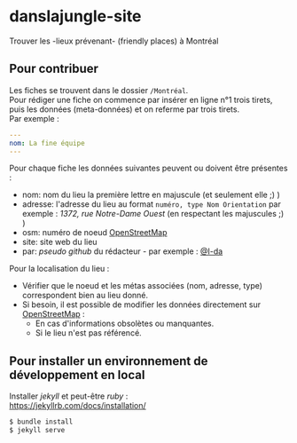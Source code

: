 # danslajungle-site

Trouver les -lieux prévenant- (friendly places) à Montréal

## Pour contribuer

Les fiches se trouvent dans le dossier `/Montréal`.  
Pour rédiger une fiche on commence par insérer en ligne n°1 trois tirets, puis les données (meta-données) et on referme par trois tirets.  
Par exemple : 

```yaml
---  
nom: La fine équipe
---
```

Pour chaque fiche les données suivantes peuvent ou doivent être présentes :

- nom: nom du lieu la première lettre en majuscule (et seulement elle ;) )
- adresse: l'adresse du lieu au format `numéro, type Nom Orientation` par exemple : _1372, rue Notre-Dame Ouest_ (en respectant les majuscules ;) )
- osm: numéro de noeud [OpenStreetMap](https://wiki.openstreetmap.org/wiki/FR:N%C5%93ud)
- site: site web du lieu
- par: _pseudo github_ du rédacteur - par exemple : [@I-da](https://github.com/I-da)

Pour la localisation du lieu :

- Vérifier que le noeud et les métas associées (nom, adresse, type) correspondent bien au lieu donné.
- Si besoin, il est possible de modifier les données directement sur [OpenStreetMap](https://www.openstreetmap.org) :
  - En cas d'informations obsolètes ou manquantes.
  - Si le lieu n'est pas référencé.

## Pour installer un environnement de développement en local

Installer _jekyll_ et peut-être _ruby_ :  
https://jekyllrb.com/docs/installation/

```bash
$ bundle install
$ jekyll serve
```
